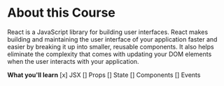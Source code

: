 # About this Course
React is a JavaScript library for building user interfaces. React makes building and maintaining the user interface of your application faster and easier by breaking it up into smaller, reusable components. It also helps eliminate the complexity that comes with updating your DOM elements when the user interacts with your application.

**What you'll learn**
[x] JSX
[] Props
[] State
[] Components
[] Events